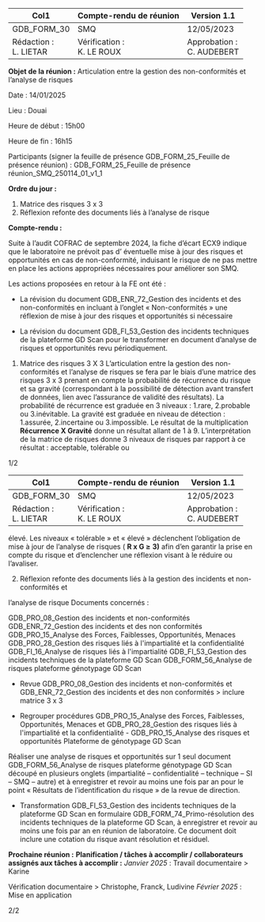 |Col1|Compte-rendu de réunion|Version 1.1|
|---|---|---|
|GDB_FORM_30|SMQ|12/05/2023|
|Rédaction :<br>L. LIETAR|Vérification :<br>K. LE ROUX|Approbation :<br>C. AUDEBERT|


**Objet de la réunion :** Articulation entre la gestion des non-conformités et l’analyse de
risques

Date : 14/01/2025

Lieu : Douai

Heure de début : 15h00

Heure de fin : 16h15

Participants (signer la feuille de présence GDB_FORM_25_Feuille de présence réunion) :
GDB_FORM_25_Feuille de présence réunion_SMQ_250114_01_v1_1

**Ordre du jour :**

1. Matrice des risques 3 x 3
2. Réflexion refonte des documents liés à l’analyse de risque

**Compte-rendu :**

Suite à l’audit COFRAC de septembre 2024, la fiche d’écart ECX9 indique que le laboratoire
ne prévoit pas d’ éventuelle mise à jour des risques et opportunités en cas de non-conformité,
induisant le risque de ne pas mettre en place les actions appropriées nécessaires pour
améliorer son SMQ.

Les actions proposées en retour à la FE ont été :

   - La révision du document GDB_ENR_72_Gestion des incidents et des non-conformités
en incluant à l’onglet « Non-conformités » une réflexion de mise à jour des risques et
opportunités si nécessaire

   - La révision du document GDB_FI_53_Gestion des incidents techniques de la
plateforme GD Scan pour le transformer en document d’analyse de risques et
opportunités revu périodiquement.

1. Matrice des risques 3 X 3
L’articulation entre la gestion des non-conformités et l’analyse de risques se fera par le
biais d’une matrice des risques 3 x 3 prenant en compte la probabilité de récurrence du
risque et sa gravité (correspondant à la possibilité de détection avant transfert de données,
lien avec l’assurance de validité des résultats). La probabilité de récurrence est graduée
en 3 niveaux : 1.rare, 2.probable ou 3.inévitable. La gravité est graduée en niveau de
détection : 1.assurée, 2.incertaine ou 3.impossible. Le résultat de la multiplication
**Récurrence X Gravité** donne un résultat allant de 1 à 9. L’interprétation de la matrice de
risques donne 3 niveaux de risques par rapport à ce résultat : acceptable, tolérable ou

1/2

|Col1|Compte-rendu de réunion|Version 1.1|
|---|---|---|
|GDB_FORM_30|SMQ|12/05/2023|
|Rédaction :<br>L. LIETAR|Vérification :<br>K. LE ROUX|Approbation :<br>C. AUDEBERT|


élevé. Les niveaux « tolérable » et « élevé » déclenchent l’obligation de mise à jour de
l’analyse de risques ( **R x G ≥** **3)** afin d’en garantir la prise en compte du risque et
d’enclencher une réflexion visant à le réduire ou l’avaliser.

2. Réflexion refonte des documents liés à la gestion des incidents et non-conformités et

l’analyse de risque
Documents concernés :

GDB_PRO_08_Gestion des incidents et non-conformités
GDB_ENR_72_Gestion des incidents et des non conformités
GDB_PRO_15_Analyse des Forces, Faiblesses, Opportunités, Menaces
GDB_PRO_28_Gestion des risques liés à l'impartialité et la confidentialité
GDB_FI_16_Analyse de risques liés à l'impartialité
GDB_FI_53_Gestion des incidents techniques de la plateforme GD Scan
GDB_FORM_56_Analyse de risques plateforme génotypage GD Scan

  - Revue GDB_PRO_08_Gestion des incidents et non-conformités et
GDB_ENR_72_Gestion des incidents et des non conformités > inclure matrice 3 x 3

  - Regrouper procédures GDB_PRO_15_Analyse des Forces, Faiblesses,
Opportunités, Menaces et GDB_PRO_28_Gestion des risques liés à l'impartialité et la
confidentialité     - GDB_PRO_15_Analyse des risques et opportunités Plateforme de
génotypage GD Scan

  Réaliser une analyse de risques et opportunités sur 1 seul document
GDB_FORM_56_Analyse de risques plateforme génotypage GD Scan découpé en
plusieurs onglets (impartialité – confidentialité – technique – SI – SMQ – autre) et à
enregistrer et revoir au moins une fois par an pour le point « Résultats de
l’identification du risque » de la revue de direction.

  - Transformation GDB_FI_53_Gestion des incidents techniques de la plateforme GD
Scan en formulaire GDB_FORM_74_Primo-résolution des incidents techniques de la
plateforme GD Scan, à enregistrer et revoir au moins une fois par an en réunion de
laboratoire. Ce document doit inclure une cotation du risque avant résolution et
résiduel.

**Prochaine réunion :** 
**Planification / tâches à accomplir / collaborateurs assignés aux tâches à accomplir :**
_Janvier 2025_ : Travail documentaire > Karine

Vérification documentaire > Christophe, Franck, Ludivine
_Février 2025_ : Mise en application

2/2

